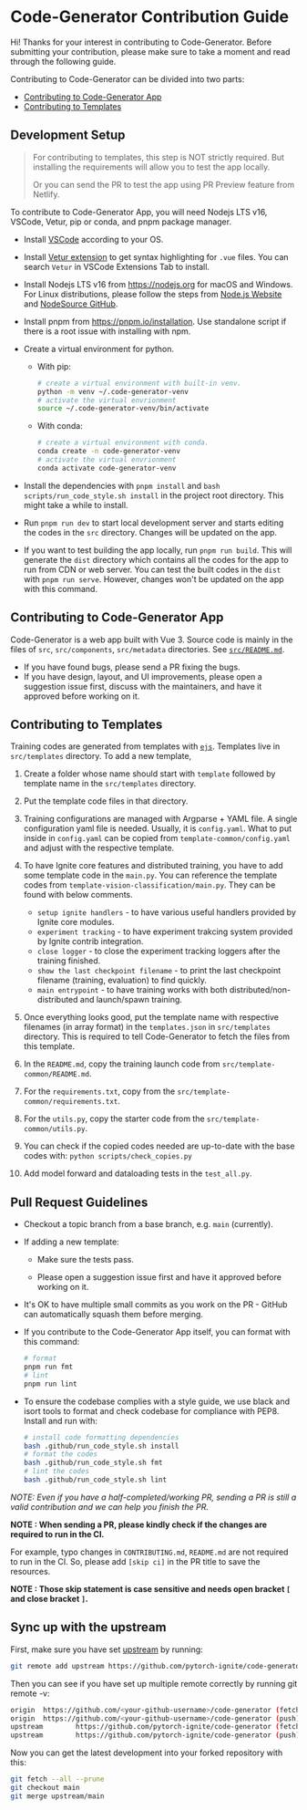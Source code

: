 # Code-Generator Contribution Guide

Hi! Thanks for your interest in contributing to Code-Generator.
Before submitting your contribution, please make sure to take a moment and read through the following guide.

Contributing to Code-Generator can be divided into two parts:

- [Contributing to Code-Generator App](#contributing-to-code-generator-app)
- [Contributing to Templates](#contributing-to-templates)

## Development Setup

> For contributing to templates, this step is NOT strictly required.
> But installing the requirements will allow you to test the app locally.
>
> Or you can send the PR to test the app using PR Preview feature from Netlify.

To contribute to Code-Generator App, you will need Nodejs LTS v16, VSCode, Vetur, pip or conda, and pnpm package manager.

- Install [VSCode](https://code.visualstudio.com/) according to your OS.

- Install [Vetur extension](https://marketplace.visualstudio.com/items?itemName=octref.vetur) to get syntax highlighting for `.vue` files. You can search `Vetur` in VSCode Extensions Tab to install.

- Install Nodejs LTS v16 from https://nodejs.org for macOS and Windows. For Linux distributions, please follow the steps from [Node.js Website](https://nodejs.org/en/download/package-manager/) and [NodeSource GitHub](https://github.com/nodesource/distributions/blob/master/README.md#installation-instructions).

- Install pnpm from https://pnpm.io/installation. Use standalone script if there is a root issue with installing with npm.

- Create a virtual environment for python.

  - With pip:

    ```sh
    # create a virtual environment with built-in venv.
    python -m venv ~/.code-generator-venv
    # activate the virtual envrionment
    source ~/.code-generator-venv/bin/activate
    ```

  - With conda:
    ```sh
    # create a virtual environment with conda.
    conda create -n code-generator-venv
    # activate the virtual envrionment
    conda activate code-generator-venv
    ```

- Install the dependencies with `pnpm install` and `bash scripts/run_code_style.sh install` in the project root directory. This might take a while to install.

- Run `pnpm run dev` to start local development server and starts editing the codes in the `src` directory. Changes will be updated on the app.

- If you want to test building the app locally, run `pnpm run build`. This will generate the `dist` directory which contains all the codes for the app to run from CDN or web server. You can test the built codes in the `dist` with `pnpm run serve`. However, changes won't be updated on the app with this command.

## Contributing to Code-Generator App

Code-Generator is a web app built with Vue 3. Source code is mainly in the files of `src`, `src/components`, `src/metadata` directories. See [`src/README.md`](./src/README.md).

- If you have found bugs, please send a PR fixing the bugs.
- If you have design, layout, and UI improvements, please open a suggestion issue first, discuss with the maintainers, and have it approved before working on it.

## Contributing to Templates

Training codes are generated from templates with [`ejs`](https://ejs.co). Templates live in `src/templates` directory.
To add a new template,

1. Create a folder whose name should start with `template` followed by template name in the `src/templates` directory.

2. Put the template code files in that directory.

3. Training configurations are managed with Argparse + YAML file. A single configuration yaml file is needed. Usually, it is `config.yaml`. What to put inside in `config.yaml` can be copied from `template-common/config.yaml` and adjust with the respective template.

4. To have Ignite core features and distributed training, you have to add some template code in the `main.py`. You can reference the template codes from `template-vision-classification/main.py`. They can be found with below comments.

   - `setup ignite handlers` - to have various useful handlers provided by Ignite core modules.
   - `experiment tracking` - to have experiment trakcing system provided by Ignite contrib integration.
   - `close logger` - to close the experiment tracking loggers after the training finished.
   - `show the last checkpoint filename` - to print the last checkpoint filename (training, evaluation) to find quickly.
   - `main entrypoint` - to have training works with both distributed/non-distributed and launch/spawn training.

5. Once everything looks good, put the template name with respective filenames (in array format) in the `templates.json` in `src/templates` directory. This is required to tell Code-Generator to fetch the files from this template.

6. In the `README.md`, copy the training launch code from `src/template-common/README.md`.

7. For the `requirements.txt`, copy from the `src/template-common/requirements.txt`.

8. For the `utils.py`, copy the starter code from the `src/template-common/utils.py`.

9. You can check if the copied codes needed are up-to-date with the base codes with: `python scripts/check_copies.py`

10. Add model forward and dataloading tests in the `test_all.py`.

## Pull Request Guidelines

- Checkout a topic branch from a base branch, e.g. `main` (currently).

- If adding a new template:

  - Make sure the tests pass.

  - Please open a suggestion issue first and have it approved before working on it.

- It's OK to have multiple small commits as you work on the PR - GitHub can automatically squash them before merging.

- If you contribute to the Code-Generator App itself, you can format with this command:

  ```sh
  # format
  pnpm run fmt
  # lint
  pnpm run lint
  ```

- To ensure the codebase complies with a style guide, we use black and isort tools to format and check codebase for compliance with PEP8. Install and run with:

  ```sh
  # install code formatting dependencies
  bash .github/run_code_style.sh install
  # format the codes
  bash .github/run_code_style.sh fmt
  # lint the codes
  bash .github/run_code_style.sh lint
  ```

_NOTE: Even if you have a half-completed/working PR, sending a PR is still a valid contribution and we can help you finish the PR._

**NOTE : When sending a PR, please kindly check if the changes are required to run in the CI.**

For example, typo changes in `CONTRIBUTING.md`, `README.md` are not required to run in the CI. So, please add `[skip ci]` in the PR title to save the resources.

**NOTE : Those skip statement is case sensitive and needs open bracket `[` and close bracket `]`.**

## Sync up with the upstream

First, make sure you have set [upstream](https://docs.github.com/en/github/collaborating-with-issues-and-pull-requests/configuring-a-remote-for-a-fork) by running:

```sh
git remote add upstream https://github.com/pytorch-ignite/code-generator
```

Then you can see if you have set up multiple remote correctly by running git remote -v:

```sh
origin  https://github.com/<your-github-username>/code-generator (fetch)
origin  https://github.com/<your-github-username>/code-generator (push)
upstream        https://github.com/pytorch-ignite/code-generator (fetch)
upstream        https://github.com/pytorch-ignite/code-generator (push)
```

Now you can get the latest development into your forked repository with this:

```sh
git fetch --all --prune
git checkout main
git merge upstream/main
```
